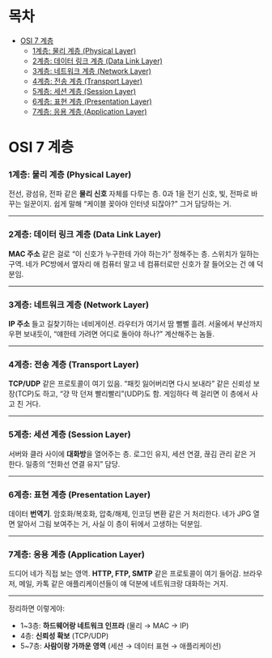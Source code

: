 <!-- TOC START -->

# 목차

- [OSI 7 계층](#osi-7-계층)
    - [1계층: 물리 계층 (Physical Layer)](#1계층-물리-계층-physical-layer)
    - [2계층: 데이터 링크 계층 (Data Link Layer)](#2계층-데이터-링크-계층-data-link-layer)
    - [3계층: 네트워크 계층 (Network Layer)](#3계층-네트워크-계층-network-layer)
    - [4계층: 전송 계층 (Transport Layer)](#4계층-전송-계층-transport-layer)
    - [5계층: 세션 계층 (Session Layer)](#5계층-세션-계층-session-layer)
    - [6계층: 표현 계층 (Presentation Layer)](#6계층-표현-계층-presentation-layer)
    - [7계층: 응용 계층 (Application Layer)](#7계층-응용-계층-application-layer)

<!-- TOC END -->

# OSI 7 계층

### 1계층: 물리 계층 (Physical Layer)

전선, 광섬유, 전파 같은 **물리 신호** 자체를 다루는 층. 0과 1을 전기 신호, 빛, 전파로 바꾸는 일꾼이지. 쉽게 말해 “케이블 꽂아야 인터넷 되잖아?” 그거 담당하는 거.

---

### 2계층: 데이터 링크 계층 (Data Link Layer)

**MAC 주소** 같은 걸로 “이 신호가 누구한테 가야 하는가” 정해주는 층. 스위치가 일하는 구역. 네가 PC방에서 옆자리 애 컴퓨터 말고 네 컴퓨터로만 신호가 잘 들어오는 건 얘 덕분임.

---

### 3계층: 네트워크 계층 (Network Layer)

**IP 주소** 들고 길찾기하는 네비게이션. 라우터가 여기서 땀 뻘뻘 흘려. 서울에서 부산까지 우편 보내듯이, “얘한테 가려면 어디로 돌아야 하나?” 계산해주는 놈들.

---

### 4계층: 전송 계층 (Transport Layer)

**TCP/UDP** 같은 프로토콜이 여기 있음. “패킷 잃어버리면 다시 보내라” 같은 신뢰성 보장(TCP)도 하고, “걍 막 던져 빨리빨리”(UDP)도 함. 게임하다 렉 걸리면 이 층에서 사고 친 거다.

---

### 5계층: 세션 계층 (Session Layer)

서버와 클라 사이에 **대화방**을 열어주는 층. 로그인 유지, 세션 연결, 끊김 관리 같은 거 한다. 일종의 “전화선 연결 유지” 담당.

---

### 6계층: 표현 계층 (Presentation Layer)

데이터 **번역기**. 암호화/복호화, 압축/해제, 인코딩 변환 같은 거 처리한다. 네가 JPG 열면 알아서 그림 보여주는 거, 사실 이 층이 뒤에서 고생하는 덕분임.

---

### 7계층: 응용 계층 (Application Layer)

드디어 네가 직접 보는 영역. **HTTP, FTP, SMTP** 같은 프로토콜이 여기 들어감. 브라우저, 메일, 카톡 같은 애플리케이션들이 얘 덕분에 네트워크랑 대화하는 거지.

---

정리하면 이렇게야:

- 1\~3층: **하드웨어랑 네트워크 인프라** (물리 → MAC → IP)
- 4층: **신뢰성 확보** (TCP/UDP)
- 5\~7층: **사람이랑 가까운 영역** (세션 → 데이터 표현 → 애플리케이션)
